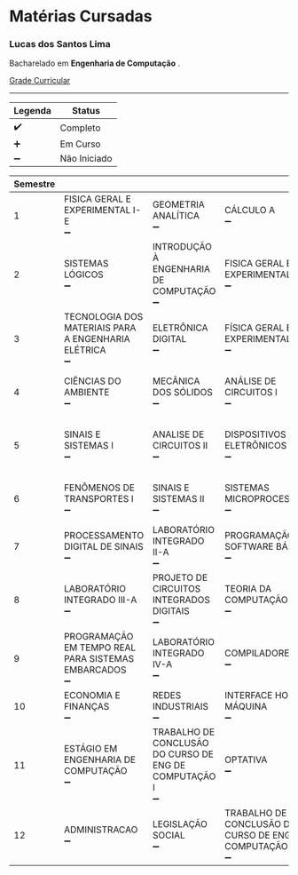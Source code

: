 # Matérias Cursadas

### Lucas dos Santos Lima 

Bacharelado em **Engenharia de Computação** . 

[Grade Curricular](./docs/engenharia_de_computacao.pdf)


---

|Legenda|Status|
|-----|------|
|:heavy_check_mark: |Completo|
|:heavy_plus_sign: | Em Curso|
|:heavy_minus_sign: |Não Iniciado|

|Semestre| | | | | | |
|-|-|-|-|-|-|-|
|1|FISICA GERAL E EXPERIMENTAL I-E<br>:heavy_minus_sign:|GEOMETRIA ANALÍTICA<br>:heavy_minus_sign:|CÁLCULO A<br>:heavy_minus_sign:|QUIMICA GERAL<br>:heavy_minus_sign:|
|2|SISTEMAS LÓGICOS<br>:heavy_minus_sign:|INTRODUÇÃO À ENGENHARIA DE COMPUTAÇÃO<br>:heavy_minus_sign:|FISICA GERAL E EXPERIMENTAL II-E<br>:heavy_minus_sign:|CÁLCULO B<br>:heavy_minus_sign:|ÁLGEBRA LINEAR A<br>:heavy_minus_sign:|
|3|TECNOLOGIA DOS MATERIAIS PARA A ENGENHARIA ELÉTRICA<br>:heavy_minus_sign:|ELETRÔNICA DIGITAL<br>:heavy_minus_sign:|FÍSICA GERAL E EXPERIMENTAL III-E<br>:heavy_minus_sign:|CÁLCULO C<br>:heavy_minus_sign:|MATEMÁTICA DISCRETA II<br>:heavy_minus_sign:|
|4|CIÊNCIAS DO AMBIENTE<br>:heavy_minus_sign:|MECÂNICA DOS SÓLIDOS<br>:heavy_minus_sign:|ANÁLISE DE CIRCUITOS I<br>:heavy_minus_sign:|MÉTODOS ESTATÍSTICOS<br>:heavy_minus_sign:|INTRODUÇÃO À LÓGICA DE PROGRAMAÇÃO<br>:heavy_minus_sign:| 
|5|SINAIS E SISTEMAS I<br>:heavy_minus_sign:|ANALISE DE CIRCUITOS II<br>:heavy_minus_sign:|DISPOSITIVOS ELETRÔNICOS<br>:heavy_minus_sign:|LABORATÓRIO INTEGRADO I-A<br>:heavy_minus_sign:|METODOLOGIA E EXPRESSÃO DO CONHECIMENTO CIENTÍFICO<br>:heavy_minus_sign:|LÓGICA PARA COMPUTAÇÃO<br>:heavy_minus_sign:|
|6|FENÔMENOS DE TRANSPORTES I<br>:heavy_minus_sign:|SINAIS E SISTEMAS II<br>:heavy_minus_sign:|SISTEMAS MICROPROCESSADOS<br>:heavy_minus_sign:|CÁLCULO NUMÉRICO I<br>:heavy_minus_sign:|ESTRUTURAS DE DADOS E ALGORITMOS I<br>:heavy_minus_sign:|
|7|PROCESSAMENTO DIGITAL DE SINAIS<br>:heavy_minus_sign:|LABORATÓRIO INTEGRADO II-A<br>:heavy_minus_sign:|PROGRAMAÇÃO DE SOFTWARE BÁSICO<br>:heavy_minus_sign:|ANÁLISE E PROJETO DE ALGORITMOS<br>:heavy_minus_sign:|PROGRAMAÇÃO ORIENTADA A OBJETOS<br>:heavy_minus_sign:|
|8|LABORATÓRIO INTEGRADO III-A<br>:heavy_minus_sign:|PROJETO DE CIRCUITOS INTEGRADOS DIGITAIS<br>:heavy_minus_sign:|TEORIA DA COMPUTAÇÃO<br>:heavy_minus_sign:|SISTEMAS OPERACIONAIS<br>:heavy_minus_sign:|REDES DE COMPUTADORES I<br>:heavy_minus_sign:|
|9|PROGRAMAÇÃO EM TEMPO REAL PARA SISTEMAS EMBARCADOS<br>:heavy_minus_sign:|LABORATÓRIO INTEGRADO IV-A<br>:heavy_minus_sign:|COMPILADORES<br>:heavy_minus_sign:|ENGENHARIA DE SOFTWARE I<br>:heavy_minus_sign:|SISTEMAS DE TEMPO REAL<br>:heavy_minus_sign:|
|10|ECONOMIA E FINANÇAS<br>:heavy_minus_sign:|REDES INDUSTRIAIS<br>:heavy_minus_sign:|INTERFACE HOMEM-MÁQUINA<br>:heavy_minus_sign:|OPTATIVA<br>:heavy_minus_sign:|OPTATIVA<br>:heavy_minus_sign:|
|11|ESTÁGIO EM ENGENHARIA DE COMPUTAÇÃO<br>:heavy_minus_sign:|TRABALHO DE CONCLUSÃO DO CURSO DE ENG DE COMPUTAÇÃO I<br>:heavy_minus_sign:|OPTATIVA<br>:heavy_minus_sign:|OPTATIVA<br>:heavy_minus_sign:|
|12|ADMINISTRACAO<br>:heavy_minus_sign:|LEGISLAÇÃO SOCIAL<br>:heavy_minus_sign:|TRABALHO DE CONCLUSÃO DO CURSO DE ENG DE COMPUTAÇÃO II<br>:heavy_minus_sign:|OPTATIVA<br>:heavy_minus_sign:|OPTATIVA<br>:heavy_minus_sign:|

